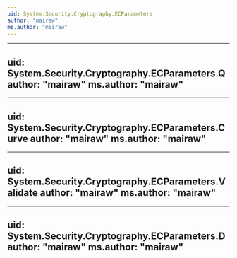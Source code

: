 ```yaml
---
uid: System.Security.Cryptography.ECParameters
author: "mairaw"
ms.author: "mairaw"
---
```


---
uid: System.Security.Cryptography.ECParameters.Q
author: "mairaw"
ms.author: "mairaw"
---

---
uid: System.Security.Cryptography.ECParameters.Curve
author: "mairaw"
ms.author: "mairaw"
---

---
uid: System.Security.Cryptography.ECParameters.Validate
author: "mairaw"
ms.author: "mairaw"
---

---
uid: System.Security.Cryptography.ECParameters.D
author: "mairaw"
ms.author: "mairaw"
---
